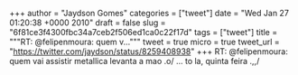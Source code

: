 
+++
author = "Jaydson Gomes"
categories = ["tweet"]
date = "Wed Jan 27 01:20:38 +0000 2010"
draft = false
slug = "6f81ce3f4300fbc34a7ceb2f506ed1ca0c22f17d"
tags = ["tweet"]
title = """RT: @felipenmoura: quem v..."""
tweet = true
micro = true
tweet_url = "https://twitter.com/jaydson/status/8259408938"
+++
RT: @felipenmoura: quem vai assistir metallica levanta a mao .o/ ... to la, quinta feira .\,,/
